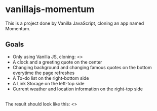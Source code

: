 # vanillajs-momentum

This is a project done by Vanilla JavaScript, cloning an app named Momentum.

## Goals
- Only using Vanilla JS, cloning:
<>
- A clock and a greeting quote on the center
- Changing background and changing famous quotes on the bottom everytime the page refreshes
- A To-do list on the right-bottom side
- A Link Storage on the left-top side
- Current weather and location information on the right-top side
<br>
The result should look like this:
<>
